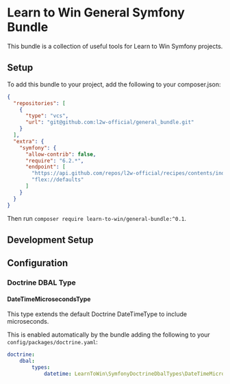 # Learn to Win General Symfony Bundle

This bundle is a collection of useful tools for Learn to Win Symfony projects.

## Setup 

To add this bundle to your project, add the following to your composer.json:

```json
{
  "repositories": [
    {
      "type": "vcs",
      "url": "git@github.com:l2w-official/general_bundle.git"
    }
  ],
  "extra": {
    "symfony": {
      "allow-contrib": false,
      "require": "6.2.*",
      "endpoint": [
        "https://api.github.com/repos/l2w-official/recipes/contents/index.json",
        "flex://defaults"
      ]
    }
  }
}
```

Then run `composer require learn-to-win/general-bundle:^0.1`.

## Development Setup


## Configuration

### Doctrine DBAL Type

#### DateTimeMicrosecondsType

This type extends the default Doctrine DateTimeType to include microseconds.

This is enabled automatically by the bundle adding the following to your `config/packages/doctrine.yaml`:

```yaml
doctrine:
    dbal:
        types:
            datetime: LearnToWin\SymfonyDoctrineDbalTypes\DateTimeMicrosecondsType
```

